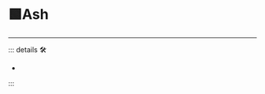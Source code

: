 # 🟩<ekos>Ash</ekos>

---

<!-- =================================================== -->
<!-- =================================================== -->
<!-- =================================================== -->
<!-- =================================================== -->
<!-- =================================================== -->
::: details 🛠

-

:::
